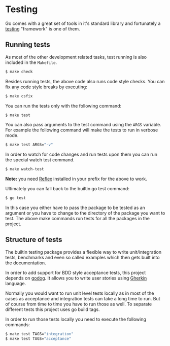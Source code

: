 # Testing

Go comes with a great set of tools in it's standard library and fortunately a [testing](https://golang.org/pkg/testing/) "framework" is one of them.


## Running tests

As most of the other development related tasks, test running is also included in the `Makefile`.

``` bash
$ make check
```

Besides running tests, the above code also runs code style checks. You can fix any code style breaks by executing:

``` bash
$ make csfix
```

You can run the tests only with the following command:

``` bash
$ make test
```

You can also pass arguments to the test command using the `ARGS` variable.
For example the following command will make the tests to run in verbose mode.

``` bash
$ make test ARGS="-v"
```

In order to watch for code changes and run tests upon them you can run the special watch test command.

``` bash
$ make watch-test
```

**Note:** you need [Reflex](https://github.com/cespare/reflex) installed in your prefix for the above to work.

Ultimately you can fall back to the builtin go test command:

``` bash
$ go test
```

In this case you either have to pass the package to be tested as an argument or you have to change to the directory of the package you want to test.
The above make commands run tests for all the packages in the project.


## Structure of tests

The builtin testing package provides a flexible way to write unit/integration tests, benchmarks and even so called examples which then gets built into the documentation.

In order to add support for BDD style acceptance tests, this project depends on [godog](https://github.com/DATA-DOG/godog). It allows you to write user stories using [Gherkin](https://github.com/cucumber/cucumber/wiki/Gherkin) language.

Normally you would want to run unit level tests locally as in most of the cases as acceptance and integration tests can take a long time to run.
But of course from time to time you have to run those as well. To separate different tests this project uses go build tags.

In order to run those tests locally you need to execute the following commands:

``` bash
$ make test TAGS="integration"
$ make test TAGS="acceptance"
```
